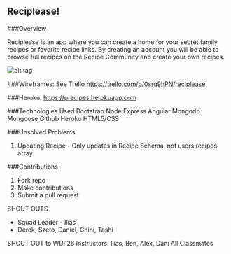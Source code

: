 ## Reciplease!

###Overview

Reciplease is an app where you can create a home for your secret family recipes or favorite recipe links.
By creating an account you will be able to browse full recipes on the Recipe Community and create your own recipes.

![alt tag](../images/recipecommunity.jpg)

###Wireframes:
See Trello https://trello.com/b/0srq9hPN/reciplease

###Heroku:  https://precipes.herokuapp.com

###Technologies Used
Bootstrap
Node
Express
Angular
Mongodb
Mongoose
Github
Heroku
HTML5/CSS

###Unsolved Problems
1. Updating Recipe - Only updates in Recipe Schema, not users recipes array

###Contributions
1. Fork repo
2. Make contributions
3. Submit a pull request 

SHOUT OUTS
* Squad Leader - Ilias 
* Derek, Szeto, Daniel, Chini, Tashi

SHOUT OUT to WDI 26
Instructors: Ilias, Ben, Alex, Dani
All Classmates
